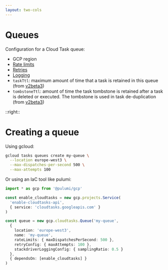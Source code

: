 ```yaml
---
layout: two-cols
---
```


# Queues

<Transform scale="0.85">

Configuration for a Cloud Task queue:

- GCP region
- [Rate limits](https://cloud.google.com/tasks/docs/reference/rest/v2beta3/projects.locations.queues#ratelimits)
- [Retries](https://cloud.google.com/tasks/docs/reference/rest/v2beta3/projects.locations.queues#RetryConfig)
- [Logging](https://cloud.google.com/tasks/docs/reference/rest/v2beta3/projects.locations.queues#stackdriverloggingconfig)
- <code class="inline-code">taskTtl</code>: maximum amount of time that a task is retained in this queue (from [v2beta3](https://cloud.google.com/tasks/docs/release-notes#January_14_2021))
- <code class="inline-code">tombstoneTtl</code>: amount of time the task tombstone is retained after a task is deleted or executed. The tombstone is used in task de-duplication (from [v2beta3](https://cloud.google.com/tasks/docs/release-notes#January_14_2021))

</Transform>

::right::

# Creating a queue

<Transform scale="0.85">

Using gcloud:

```sh
gcloud tasks queues create my-queue \
  --location europe-west3 \
  --max-dispatches-per-second 500 \
  --max-attempts 100
```

Or using an IaC tool like pulumi:

```ts {all|3-6|8-17|all}
import * as gcp from '@pulumi/gcp'

const enable_cloudtasks = new gcp.projects.Service(
  'enable-cloudtasks-api',
  { service: 'cloudtasks.googleapis.com' }
)

const queue = new gcp.cloudtasks.Queue('my-queue',
  {
    location: 'europe-west3',
    name: 'my-queue',
    rateLimits: { maxDispatchesPerSecond: 500 },
    retryConfig: { maxAttempts: 100 },
    stackdriverLoggingConfig: { samplingRatio: 0.5 }
  },
  { dependsOn: [enable_cloudtasks] }
)
```

</Transform>

<!--
Use the Cloud Tasks API to create/manage a queue. There is also the queue.yaml file, but I think it's a legacy method. It is strongly recommended that you use either the configuration file method or the Cloud Tasks API to configure your queues, but not both.
https://cloud.google.com/tasks/docs/queue-yaml

https://cloud.google.com/tasks/docs/configuring-queues

https://www.pulumi.com/registry/packages/gcp/api-docs/cloudtasks/

`taskTtl` is the maximum amount of time that a task will be retained in this queue. After a task has lived for taskTtl, the task will be deleted regardless of whether it was dispatched or not. The minimum value is 10 days. The maximum value is 10 years. Queues created by Cloud Tasks have a default taskTtl of 31 days.
https://cloud.google.com/tasks/docs/reference/rest/v2beta3/projects.locations.queues#resource:-queue
-->

